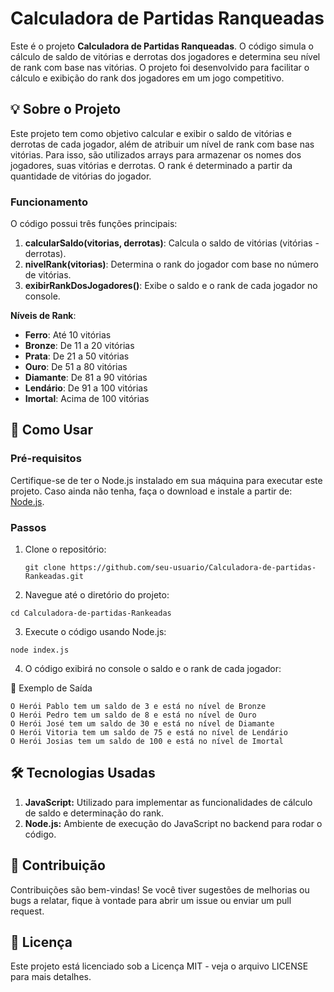 # Calculadora de Partidas Ranqueadas

Este é o projeto **Calculadora de Partidas Ranqueadas**. O código simula o cálculo de saldo de vitórias e derrotas dos jogadores e determina seu nível de rank com base nas vitórias. O projeto foi desenvolvido para facilitar o cálculo e exibição do rank dos jogadores em um jogo competitivo.

## 💡 Sobre o Projeto

Este projeto tem como objetivo calcular e exibir o saldo de vitórias e derrotas de cada jogador, além de atribuir um nível de rank com base nas vitórias. Para isso, são utilizados arrays para armazenar os nomes dos jogadores, suas vitórias e derrotas. O rank é determinado a partir da quantidade de vitórias do jogador.

### Funcionamento

O código possui três funções principais:
1. **calcularSaldo(vitorias, derrotas)**: Calcula o saldo de vitórias (vitórias - derrotas).
2. **nivelRank(vitorias)**: Determina o rank do jogador com base no número de vitórias.
3. **exibirRankDosJogadores()**: Exibe o saldo e o rank de cada jogador no console.

**Níveis de Rank**:
- **Ferro**: Até 10 vitórias
- **Bronze**: De 11 a 20 vitórias
- **Prata**: De 21 a 50 vitórias
- **Ouro**: De 51 a 80 vitórias
- **Diamante**: De 81 a 90 vitórias
- **Lendário**: De 91 a 100 vitórias
- **Imortal**: Acima de 100 vitórias

## 🚀 Como Usar

### Pré-requisitos

Certifique-se de ter o Node.js instalado em sua máquina para executar este projeto. Caso ainda não tenha, faça o download e instale a partir de: [Node.js](https://nodejs.org/).

### Passos

1. Clone o repositório:

   ```
   git clone https://github.com/seu-usuario/Calculadora-de-partidas-Rankeadas.git
   ```

2. Navegue até o diretório do projeto:

  ```
  cd Calculadora-de-partidas-Rankeadas
  ```
  
3. Execute o código usando Node.js:
  
  ```
  node index.js
  ```

4. O código exibirá no console o saldo e o rank de cada jogador:

 📄 Exemplo de Saída
  ```
  O Herói Pablo tem um saldo de 3 e está no nível de Bronze
  O Herói Pedro tem um saldo de 8 e está no nível de Ouro
  O Herói José tem um saldo de 30 e está no nível de Diamante
  O Herói Vitoria tem um saldo de 75 e está no nível de Lendário
  O Herói Josias tem um saldo de 100 e está no nível de Imortal
  ```

## 🛠️ Tecnologias Usadas

1. **JavaScript:** Utilizado para implementar as funcionalidades de cálculo de saldo e determinação do rank.
2. **Node.js:** Ambiente de execução do JavaScript no backend para rodar o código.

## 🤖 Contribuição
Contribuições são bem-vindas! Se você tiver sugestões de melhorias ou bugs a relatar, fique à vontade para abrir um issue ou enviar um pull request.

## 🔗 Licença
Este projeto está licenciado sob a Licença MIT - veja o arquivo LICENSE para mais detalhes.
